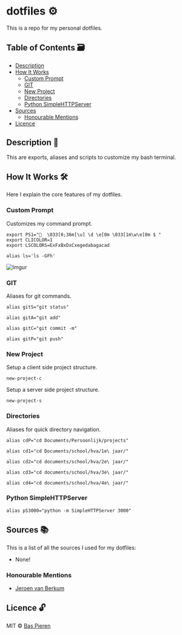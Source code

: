 # dotfiles ⚙️

This is a repo for my personal dotfiles.

## Table of Contents 🗃
* [Description](#description-)
* [How It Works](#how-it-works-️)
  * [Custom Prompt](#custom-prompt)
  * [GIT](#git)
  * [New Project](#new-project)
  * [Directories](#directories)
  * [Python SimpleHTTPServer](#python-simplehttpserver)
* [Sources](#sources-)
  * [Honourable Mentions](#honourable-mentions)
* [Licence](#licence-)

## Description 📝
This are exports, aliases and scripts to customize my bash terminal.

## How It Works 🛠️
Here I explain the core features of my dotfiles.

### Custom Prompt
Customizes my command prompt.
```
export PS1="🤖  \033[0;36m[\u] \d \e[0m \033[1m\w\e[0m $ "
export CLICOLOR=1
export LSCOLORS=ExFxBxDxCxegedabagacad

alias ls='ls -GFh'
```

![Imgur](https://i.imgur.com/wMTFWJo.png)

### GIT
Aliases for git commands.
```
alias gitS="git status"

alias gitA="git add"

alias gitC="git commit -m"

alias gitP="git push"
```

### New Project
Setup a client side project structure.
```
new-project-c
```
Setup a server side project structure.
```
new-project-s
```

### Directories
Aliases for quick directory navigation.
```
alias cdP="cd Documents/Persoonlijk/projects"

alias cd1="cd Documents/school/hva/1e\ jaar/"

alias cd2="cd documents/school/hva/2e\ jaar/"

alias cd3="cd documents/school/hva/3e\ jaar/"

alias cd4="cd documents/school/hva/4e\ jaar/"
```

### Python SimpleHTTPServer

```
alias pS3000="python -m SimpleHTTPServer 3000"
```

## Sources 📚
This is a list of all the sources I used for my dotfiles:

  * None!

### Honourable Mentions

  * [Jeroen van Berkum](https://github.com/jeroenvb/)

## Licence 🔓
MIT © [Bas Pieren](https://github.com/BasPieren)
